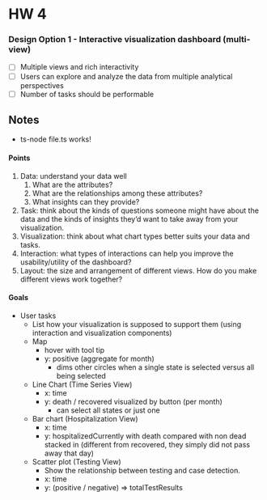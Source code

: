 # HW 4

### **Design Option 1 - Interactive visualization dashboard (multi-view)**

- [ ] Multiple views and rich interactivity
- [ ] Users can explore and analyze the data from multiple analytical perspectives
- [ ] Number of tasks should be performable

## Notes

- ts-node file.ts works!

#### Points

1. Data: understand your data well
   1. What are the attributes?
   2. What are the relationships among these attributes?
   3. What insights can they provide?
2. Task: think about the kinds of questions someone might have about the data and the kinds of insights they’d want to take away
   from your visualization.
3. Visualization: think about what chart types better suits your data and tasks.
4. Interaction: what types of interactions can help you improve the usability/utility of the dashboard?
5. Layout: the size and arrangement of different views. How do you make different views work together?

#### Goals

- User tasks
  - List how your visualization is supposed to support them (using interaction and visualization components)
  - Map
    - hover with tool tip
    - y: positive (aggregate for month)
      - dims other circles when a single state is selected versus all being selected
  - Line Chart (Time Series View)
    - x: time
    - y: death / recovered visualized by button (per month)
      - can select all states or just one
  - Bar chart (Hospitalization View)
    - x: time
    - y: hospitalizedCurrently with death compared with non dead stacked in (different from recovered, they simply did not pass away that day)
  - Scatter plot (Testing View)
    - Show the relationship between testing and case detection.
    - x: time
    - y: (positive / negative) => totalTestResults
